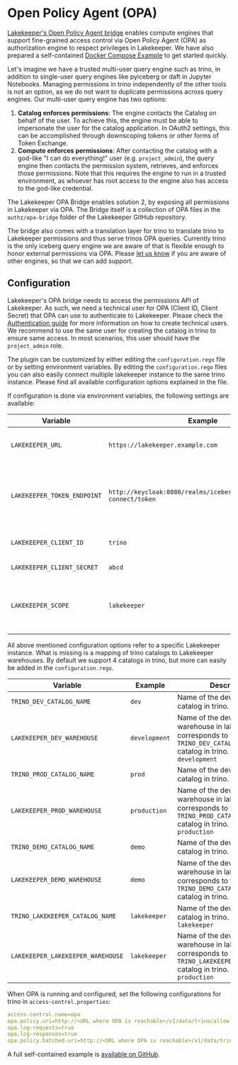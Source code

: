 # Open Policy Agent (OPA)
[Lakekeeper's Open Policy Agent bridge](https://github.com/lakekeeper/lakekeeper/tree/main/authz/opa-bridge) enables compute engines that support fine-grained access control via Open Policy Agent (OPA) as authorization engine to respect privileges in Lakekeeper. We have also prepared a self-contained [Docker Compose Example](https://github.com/lakekeeper/lakekeeper/tree/main/examples/access-control-advanced) to get started quickly.

Let's imagine we have a trusted multi-user query engine such as trino, in addition to single-user query engines like pyiceberg or daft in Jupyter Notebooks. Managing permissions in trino independently of the other tools is not an option, as we do not want to duplicate permissions across query engines. Our multi-user query engine has two options:

1. **Catalog enforces permissions**: The engine contacts the Catalog on behalf of the user. To achieve this, the engine must be able to impersonate the user for the catalog application. In OAuth2 settings, this can be accomplished through downscoping tokens or other forms of Token Exchange.
2. **Compute enforces permissions**: After contacting the catalog with a god-like "I can do everything!" user (e.g. `project_admin`), the query engine then contacts the permission system, retrieves, and enforces those permissions. Note that this requires the engine to run in a trusted environment, as whoever has root access to the engine also has access to the god-like credential.

The Lakekeeper OPA Bridge enables solution 2, by exposing all permissions in Lakekeeper via OPA. The Bridge itself is a collection of OPA files in the `authz/opa-bridge` folder of the Lakekeeper GitHub repository.

The bridge also comes with a translation layer for trino to translate trino to Lakekeeper permissions and thus serve trinos OPA queries. Currently trino is the only iceberg query engine we are aware of that is flexible enough to honor external permissions via OPA. Please [let us know](https://github.com/lakekeeper/lakekeeper/issues/new/choose) if you are aware of other engines, so that we can add support.

## Configuration
Lakekeeper's OPA bridge needs to access the permissions API of Lakekeeper. As such, we need a technical user for OPA (Client ID, Client Secret) that OPA can use to authenticate to Lakekeeper. Please check the [Authentication guide](./authentication.md) for more information on how to create technical users. We recommend to use the same user for creating the catalog in trino to ensure same access. In most scenarios, this user should have the `project_admin` role.

The plugin can be customized by either editing the `configuration.rego` file or by setting environment variables. By editing the `configuration.rego` files you can also easily connect multiple lakekeeper instance to the same trino instance. Please find all available configuration options explained in the file.

If configuration is done via environment variables, the following settings are available:

| Variable                                 | Example                                                             | Description |
|------------------------------------------|---------------------------------------------------------------------|-----|
| <nobr>`LAKEKEEPER_URL`</nobr>            | <nobr>`https://lakekeeper.example.com`<nobr>                        | URL where lakekeeper is externally reachable. Default: `https://localhost:8181` |
| <nobr>`LAKEKEEPER_TOKEN_ENDPOINT`</nobr> | `http://keycloak:8080/realms/iceberg/protocol/openid-connect/token` | Token endpoint of the IdP used to secure Lakekeeper. This endpoint is used to exchange OPAs client credentials for an access token. |
| <nobr>`LAKEKEEPER_CLIENT_ID`</nobr>      | `trino`                                                             | Client ID used by OPA to access Lakekeeper's permissions API. |
| <nobr>`LAKEKEEPER_CLIENT_SECRET`</nobr>  | `abcd`                                                              | Client Secret for the Client ID. |
| <nobr>`LAKEKEEPER_SCOPE`</nobr>          | `lakekeeper`                                                        | Scopes to request from the IdP. Defaults to `lakekeeper`. Please check the [Authentication Guide](./authentication.md) for setup. |

All above mentioned configuration options refer to a specific Lakekeeper instance. What is missing is a mapping of trino catalogs to Lakekeeper warehouses. By default we support 4 catalogs in trino, but more can easily be added in the `configuration.rego`.

| Variable                                       | Example                   | Description |
|------------------------------------------------|---------------------------|-----|
| <nobr>`TRINO_DEV_CATALOG_NAME`</nobr>          | <nobr>`dev`<nobr>         | Name of the development catalog in trino. Default: `dev` |
| <nobr>`LAKEKEEPER_DEV_WAREHOUSE`</nobr>        | <nobr>`development`<nobr> | Name of the development warehouse in lakekeeper that corresponds to the `TRINO_DEV_CATALOG_NAME` catalog in trino. Default: `development` |
| <nobr>`TRINO_PROD_CATALOG_NAME`</nobr>         | <nobr>`prod`<nobr>        | Name of the development catalog in trino. Default: `prod` |
| <nobr>`LAKEKEEPER_PROD_WAREHOUSE`</nobr>       | <nobr>`production`<nobr>  | Name of the development warehouse in lakekeeper that corresponds to the `TRINO_PROD_CATALOG_NAME` catalog in trino. Default: `production` |
| <nobr>`TRINO_DEMO_CATALOG_NAME`</nobr>         | <nobr>`demo`<nobr>        | Name of the development catalog in trino. Default: `prod` |
| <nobr>`LAKEKEEPER_DEMO_WAREHOUSE`</nobr>       | <nobr>`demo`<nobr>        | Name of the development warehouse in lakekeeper that corresponds to the `TRINO_DEMO_CATALOG_NAME` catalog in trino. Default: `demo` |
| <nobr>`TRINO_LAKEKEEPER_CATALOG_NAME`</nobr>   | <nobr>`lakekeeper`<nobr>  | Name of the development catalog in trino. Default: `lakekeeper` |
| <nobr>`LAKEKEEPER_LAKEKEEPER_WAREHOUSE`</nobr> | <nobr>`lakekeeper`<nobr>  | Name of the development warehouse in lakekeeper that corresponds to the `TRINO_LAKEKEEPER_CATALOG_NAME` catalog in trino. Default: `production` |

When OPA is running and configured, set the following configurations for trino in `access-control.properties`:
```yaml
access-control.name=opa
opa.policy.uri=http://<URL where OPA is reachable>/v1/data/trino/allow
opa.log-requests=true
opa.log-responses=true
opa.policy.batched-uri=http://<URL where OPA is reachable>/v1/data/trino/batch
```

A full self-contained example is [available on GitHub](https://github.com/lakekeeper/lakekeeper/tree/main/examples/access-control-advanced).
